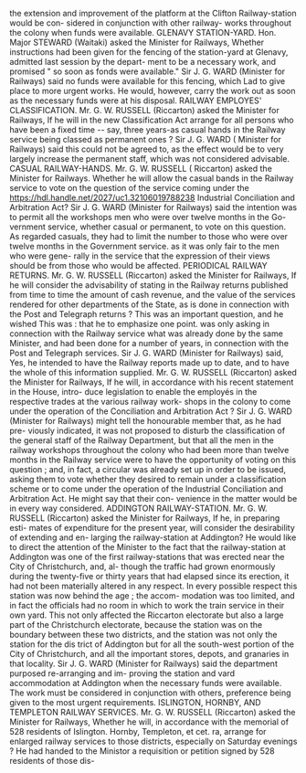 the extension and improvement of the platform at the Clifton Railway-station would be con- sidered in conjunction with other railway- works throughout the colony when funds were available. GLENAVY STATION-YARD. Hon. Major STEWARD (Waitaki) asked the Minister for Railways, Whether instructions had been given for the fencing of the station-yard at Glenavy, admitted last session by the depart- ment to be a necessary work, and promised " so soon as fonds were available." Sir J. G. WARD (Minister for Railways) said no funds were available for this fencing, which Lad to give place to more urgent works. He would, however, carry the work out as soon as the necessary funds were at his disposal. RAILWAY EMPLOYES' CLASSIFICATION. Mr. G. W. RUSSELL (Riccarton) asked the Minister for Railways, If he will in the new Classification Act arrange for all persons who have been a fixed time -- say, three years-as casual hands in the Railway service being classed as permanent ones ? Sir J. G. WARD ( Minister for Railways) said this could not be agreed to, as the effect would be to very largely increase the permanent staff, which was not considered advisable. CASUAL RAILWAY-HANDS. Mr. G. W. RUSSELL ( Riccarton) asked the Minister for Railways. Whether he will allow the casual bands in the Railway service to vote on the question of the service coming under the https://hdl.handle.net/2027/uc1.32106019788238 Industrial Conciliation and Arbitration Act? Sir J. G. WARD (Minister for Railways) said the intention was to permit all the workshops men who were over twelve months in the Go- vernment service, whether casual or permanent, to vote on this question. As regarded casuals, they had to limit the number to those who were over twelve months in the Government service. as it was only fair to the men who were gene- rally in the service that the expression of their views should be from those who would be affected. PERIODICAL RAILWAY RETURNS. Mr. G. W. RUSSELL (Riccarton) asked the Minister for Railways, If he will consider the advisability of stating in the Railway returns published from time to time the amount of cash revenue, and the value of the services rendered for other departments of the State, as is done in connection with the Post and Telegraph returns ? This was an important question, and he wished This was : that he to emphasize one point. was only asking in connection with the Railway service what was already done by the same Minister, and had been done for a number of years, in connection with the Post and Telegraph services. Sir J. G. WARD (Minister for Railways) said, Yes, he intended to have the Railway reports made up to date, and to have the whole of this information supplied. Mr. G. W. RUSSELL (Riccarton) asked the Minister for Railways, If he will, in accordance with his recent statement in the House, intro- duce legislation to enable the employés in the respective trades at the various railway work- shops in the colony to come under the operation of the Conciliation and Arbitration Act ? Sir J. G. WARD (Minister for Railways) might tell the honourable member that, as he had pre- viously indicated, it was not proposed to disturb the classification of the general staff of the Railway Department, but that all the men in the railway workshops throughout the colony who had been more than twelve months in the Railway service were to have the opportunity of voting on this question ; and, in fact, a circular was already set up in order to be issued, asking them to vote whether they desired to remain under a classification scheme or to come under the operation of the Industrial Conciliation and Arbitration Act. He might say that their con- venience in the matter would be in every way considered. ADDINGTON RAILWAY-STATION. Mr. G. W. RUSSELL (Riccarton) asked the Minister for Railways, If he, in preparing esti- mates of expenditure for the present year, will consider the desirability of extending and en- larging the railway-station at Addington? He would like to direct the attention of the Minister to the fact that the railway-station at Addington was one of the first railway-stations that was erected near the City of Christchurch, and, al- though the traffic had grown enormously during the twenty-five or thirty years that had elapsed since its erection, it had not been materially altered in any respect. In every possible respect this station was now behind the age ; the accom- modation was too limited, and in fact the officials had no room in which to work the train service in their own yard. This not only affected the Riccarton electorate but also a large part of the Christchurch electorate, because the station was on the boundary between these two districts, and the station was not only the station for the dis trict of Addington but for all the south-west portion of the City of Christchurch, and all the important stores, depots, and granaries in that locality. Sir J. G. WARD (Minister for Railways) said the department purposed re-arranging and im- proving the station and vard accommodation at Addington when the necessary funds were available. The work must be considered in conjunction with others, preference being given to the most urgent requirements. ISLINGTON, HORNBY, AND TEMPLETON RAILWAY SERVICES. Mr. G. W. RUSSELL (Riccarton) asked the Minister for Railways, Whether he will, in accordance with the memorial of 528 residents of Islington. Hornby, Templeton, et cet. ra, arrange for enlarged railway services to those districts, especially on Saturday evenings ? He had handed to the Ministor a requisition or petition signed by 528 residents of those dis- 
